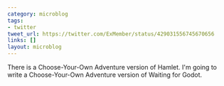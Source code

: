 ```yaml
---
category: microblog
tags:
- twitter
tweet_url: https://twitter.com/ExMember/status/429031556745670656
links: []
layout: microblog
---
```

There is a Choose-Your-Own Adventure version of Hamlet. I'm going to write a Choose-Your-Own Adventure version of Waiting for Godot.
